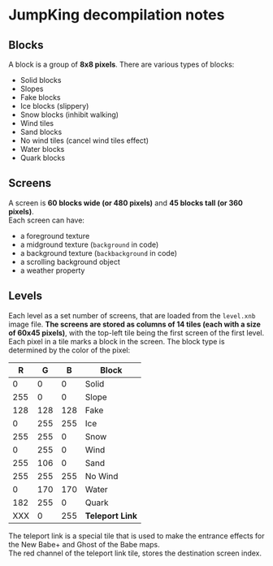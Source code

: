 # JumpKing decompilation notes

## Blocks

A block is a group of **8x8 pixels**. There are various types of blocks:

- Solid blocks
- Slopes
- Fake blocks
- Ice blocks (slippery)
- Snow blocks (inhibit walking)
- Wind tiles
- Sand blocks
- No wind tiles (cancel wind tiles effect)
- Water blocks
- Quark blocks

## Screens

A screen is **60 blocks wide (or 480 pixels)** and **45 blocks tall (or 360 pixels)**.  
Each screen can have:

- a foreground texture
- a midground texture (`background` in code)
- a background texture (`backbackground` in code)
- a scrolling background object
- a weather property

## Levels

Each level as a set number of screens, that are loaded from the `level.xnb` image file. 
**The screens are stored as columns of 14 tiles (each with a size of 60x45 pixels)**, with the top-left tile being the first screen of the first level.
Each pixel in a tile marks a block in the screen. The block type is determined by the color of the pixel:

| R | G | B | Block   |
|---|---|---|---------|
| 0 | 0 | 0 | Solid   |
|255| 0 | 0 | Slope   |
|128|128|128| Fake    |
| 0 |255|255| Ice     |
|255|255| 0 | Snow    |
| 0 |255| 0 | Wind    |
|255|106| 0 | Sand    |
|255|255|255| No Wind |
| 0 |170|170| Water   |
|182|255| 0 | Quark   |
|XXX| 0 |255| **Teleport Link** |

The teleport link is a special tile that is used to make the entrance effects for the New Babe+ and Ghost of the Babe maps.  
The red channel of the teleport link tile, stores the destination screen index.
